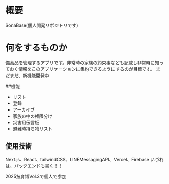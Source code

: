 # 概要
SonaBase(個人開発リポジトリです)

# 何をするものか
備蓄品を管理するアプリです。非常時の家族の約束事なども記載し非常時に知っておく情報をこのアプリケーションに集約できるようにするのが目標です。
まだまだ、新機能開発中

##機能
- リスト
- 登録
- アーカイブ
- 家族の中の権限分け
- 災害用伝言板
- 避難時持ち物リスト

## 使用技術
Next.js、React、tailwindCSS、LINEMessagingAPI、Vercel、Firebase
いづれは、バックエンドも書く！！

2025技育博Vol.3で個人で参加

